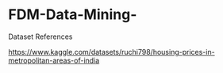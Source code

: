 # FDM-Data-Mining-

Dataset References

https://www.kaggle.com/datasets/ruchi798/housing-prices-in-metropolitan-areas-of-india
